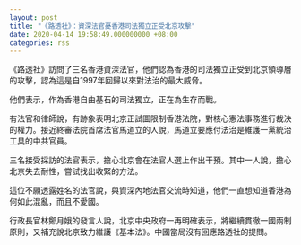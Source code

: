 ```yaml
---
layout: post
title: "《路透社》：資深法官憂香港司法獨立正受北京攻擊"
date: 2020-04-14 19:58:49.000000000 +08:00
categories: rss
---
```


《路透社》訪問了三名香港資深法官，他們認為香港的司法獨立正受到北京領導層的攻擊，認為這是自1997年回歸以來對法治的最大威脅。

他們表示，作為香港自由基石的司法獨立，正在為生存而戰。

有法官和律師說，有跡象表明北京正試圖限制香港法院，對核心憲法事務進行裁決的權力。接近終審法院首席法官馬道立的人說，馬道立要應付法治是維護一黨統治工具的中共官員。

三名接受採訪的法官表示，擔心北京會在法官人選上作出干預。其中一人說，擔心北京失去耐性，嘗試找出收緊的方法。

這位不願透露姓名的法官說，與資深內地法官交流時知道，他們一直想知道香港為何如此混亂，而且不愛國。

行政長官林鄭月娥的發言人說，北京中央政府一再明確表示，將繼續貫徹一國兩制原則，又補充說北京致力維護《基本法》。中國當局沒有回應路透社的提問。
